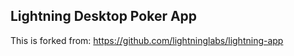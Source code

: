 ## Lightning Desktop Poker App

This is forked from: https://github.com/lightninglabs/lightning-app <br>
